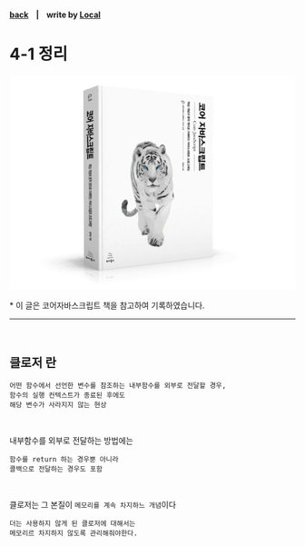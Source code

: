 <p>

#### [back](../../../README.md) &nbsp;&nbsp; | &nbsp;&nbsp; write by [Local](https://github.com/blocallee)

</p>

# 4-1 정리

<p align="center">
    <img src="../../../image/main.png">
<p> * 이 글은 코어자바스크립트 책을 참고하여 기록하였습니다. </p>
</p>

---

<br>

## 클로저 란

```
어떤 함수에서 선언한 변수를 참조하는 내부함수를 외부로 전달할 경우,
함수의 실행 컨텍스트가 종료된 후에도
해당 변수가 사라지지 않는 현상
```

<br>

<P>내부함수를 외부로 전달하는 방법에는</p>

```
함수를 return 하는 경우뿐 아니라
콜백으로 전달하는 경우도 포함
```

<br>
<p>

클로저는 그 본질이 `메모리를 계속 차지하느 개념`이다</p>

```
더는 사용하지 않게 된 클로저에 대해서는
메모리르 차지하지 않도록 관리해줘야한다.
```
